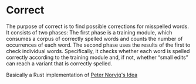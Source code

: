 # Correct

The purpose of correct is to find possible corrections for misspelled words. It consists of two phases: The first phase is a training module, which consumes a corpus of correctly spelled words and counts the number of occurrences of each word. The second phase uses the results of the first to check individual words. Specifically, it checks whether each word is spelled correctly according to the training module and, if not, whether “small edits” can reach a variant that is correctly spelled.


Basically a Rust implementation of <a href="http://norvig.com/spell-correct.html">Peter Norvig's Idea</a>
